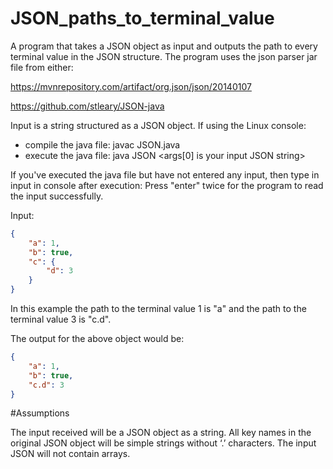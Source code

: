 # JSON_paths_to_terminal_value

A program that takes a JSON object as input and outputs the path to every terminal value in the JSON structure.
The program uses the json parser jar file from either:

https://mvnrepository.com/artifact/org.json/json/20140107

https://github.com/stleary/JSON-java

Input is a string structured as a JSON object. 
If using the Linux console:
- compile the java file:
    javac JSON.java
- execute the java file: 
    java JSON <args[0] is your input JSON string>
    
If you've executed the java file but have not entered any input, then type in input in console after execution:
Press "enter" twice for the program to read the input successfully.

Input:

```json
{
    "a": 1,
    "b": true,
    "c": {
        "d": 3
    }
}
```
In this example the path to the terminal value 1 is "a" and the path to the terminal value 3 is "c.d".

The output for the above object would be:

```json
{
    "a": 1,
    "b": true,
    "c.d": 3
}
```


#Assumptions

The input received will be a JSON object as a string.
All key names in the original JSON object will be simple strings without ‘.’ characters.
The input JSON will not contain arrays.

